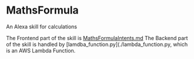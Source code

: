 # MathsFormula
An Alexa skill for calculations

The Frontend part of the skill is [MathsFormulaIntents.md](./MathsFormulaIntents.md)
The Backend part of the skill is handled by [lamdba_function.py](./lambda_function.py, which is an AWS Lambda Function.